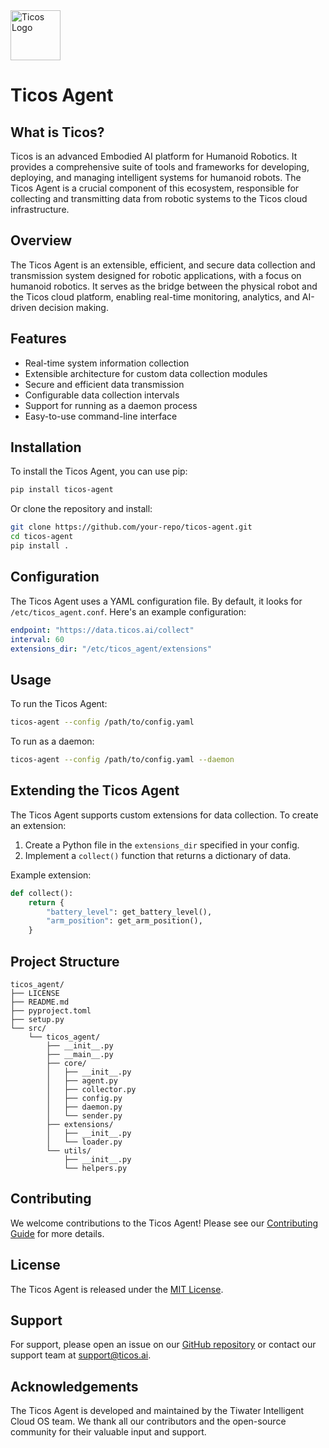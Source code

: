<img src="https://dash.ticos.ai/logo.svg" alt="Ticos Logo" width="80" height="auto">

# Ticos Agent

## What is Ticos?

Ticos is an advanced Embodied AI platform for Humanoid Robotics. It provides a comprehensive suite of tools and frameworks for developing, deploying, and managing intelligent systems for humanoid robots. The Ticos Agent is a crucial component of this ecosystem, responsible for collecting and transmitting data from robotic systems to the Ticos cloud infrastructure.

## Overview

The Ticos Agent is an extensible, efficient, and secure data collection and transmission system designed for robotic applications, with a focus on humanoid robotics. It serves as the bridge between the physical robot and the Ticos cloud platform, enabling real-time monitoring, analytics, and AI-driven decision making.

## Features

- Real-time system information collection
- Extensible architecture for custom data collection modules
- Secure and efficient data transmission
- Configurable data collection intervals
- Support for running as a daemon process
- Easy-to-use command-line interface

## Installation

To install the Ticos Agent, you can use pip:

```bash
pip install ticos-agent
```

Or clone the repository and install:

```bash
git clone https://github.com/your-repo/ticos-agent.git
cd ticos-agent
pip install .
```

## Configuration

The Ticos Agent uses a YAML configuration file. By default, it looks for `/etc/ticos_agent.conf`. Here's an example configuration:

```yaml
endpoint: "https://data.ticos.ai/collect"
interval: 60
extensions_dir: "/etc/ticos_agent/extensions"
```

## Usage

To run the Ticos Agent:

```bash
ticos-agent --config /path/to/config.yaml
```

To run as a daemon:

```bash
ticos-agent --config /path/to/config.yaml --daemon
```

## Extending the Ticos Agent

The Ticos Agent supports custom extensions for data collection. To create an extension:

1. Create a Python file in the `extensions_dir` specified in your config.
2. Implement a `collect()` function that returns a dictionary of data.

Example extension:

```python
def collect():
    return {
        "battery_level": get_battery_level(),
        "arm_position": get_arm_position(),
    }
```

## Project Structure

```
ticos_agent/
├── LICENSE
├── README.md
├── pyproject.toml
├── setup.py
└── src/
    └── ticos_agent/
        ├── __init__.py
        ├── __main__.py
        ├── core/
        │   ├── __init__.py
        │   ├── agent.py
        │   ├── collector.py
        │   ├── config.py
        │   ├── daemon.py
        │   └── sender.py
        ├── extensions/
        │   ├── __init__.py
        │   └── loader.py
        └── utils/
            ├── __init__.py
            └── helpers.py
```

## Contributing

We welcome contributions to the Ticos Agent! Please see our [Contributing Guide](CONTRIBUTING.md) for more details.

## License

The Ticos Agent is released under the [MIT License](LICENSE).

## Support

For support, please open an issue on our [GitHub repository](https://github.com/your-repo/ticos-agent) or contact our support team at support@ticos.ai.

## Acknowledgements

The Ticos Agent is developed and maintained by the Tiwater Intelligent Cloud OS team. We thank all our contributors and the open-source community for their valuable input and support.
